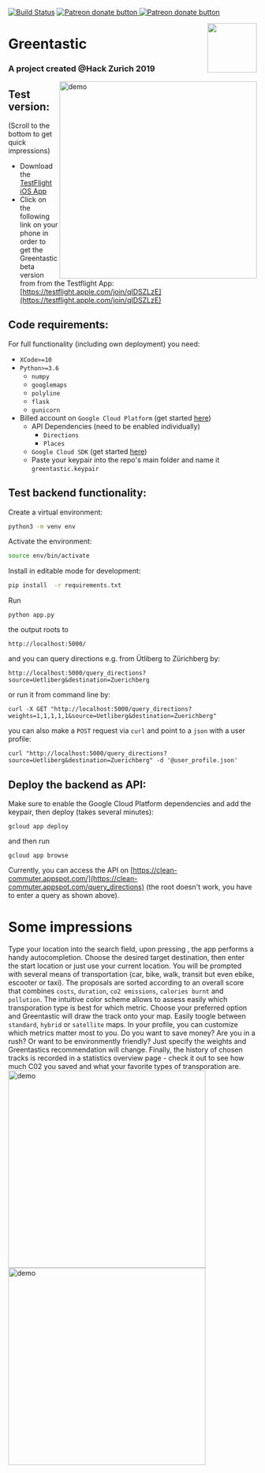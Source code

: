 [![Build Status](https://api.travis-ci.com/jannisborn/greentastic.svg?branch=master)](https://travis-ci.com/github/jannisborn/greentastic) <a href="https://www.patreon.com/user?u=31534628&fan_landing=true"><img src="https://img.shields.io/endpoint.svg?url=https://moshef9.wixsite.com/patreon-badge/_functions/badge/?username=user?u=31534628&fan_landing=true" alt="Patreon donate button" /> </a><span class="badge-patreon"><a href="https://www.patreon.com/user?u=31534628&fan_landing=true" title="Donate to this project using Patreon"><img src="https://img.shields.io/badge/patreon-donate-green.svg" alt="Patreon donate button" /></a></span>

<img align="right" width="100" height="100" src="https://github.com/jannisborn/clean_commuter/blob/ios_app/CleanConmute/AppIcon.appiconset/cleancommute_icon-76%402x.png">

# Greentastic 
### A project created @Hack Zurich 2019

<img align="right" src="https://github.com/jannisborn/greentastic/blob/master/assets/demo.jpeg" alt="demo" width="400"/>

## Test version:
(Scroll to the bottom to get quick impressions)
* Download the [TestFlight iOS App](https://itunes.apple.com/us/app/testflight/id899247664?mt=8)
* Click on the following link on your phone in order to get the Greentastic beta version from from the Testflight App: [https://testflight.apple.com/join/qIDSZLzE](https://testflight.apple.com/join/qIDSZLzE) 
## Code requirements:
For full functionality (including own deployment) you need:
* `XCode>=10`
* `Python>=3.6`
    * `numpy`
    * `googlemaps`
    * `polyline`
    * `flask`
    * `gunicorn`
* Billed account on `Google Cloud Platform` (get started [here](https://cloud.google.com))
    * API Dependencies (need to be enabled individually)
        * `Directions`
        * `Places`
    * `Google Cloud SDK` (get started [here](https://cloud.google.com/appengine/docs/flexible/python/quickstart))
    * Paste your keypair into the repo's main folder and name it `greentastic.keypair`




## Test backend functionality:
Create a virtual environment:

```sh
python3 -m venv env
```

Activate the environment:

```sh
source env/bin/activate
```

Install in editable mode for development:

```sh
pip install  -r requirements.txt
```
Run
```
python app.py
```
the output roots to
```
http://localhost:5000/
```
and you can query directions e.g. from Ütliberg to Zürichberg by:
```
http://localhost:5000/query_directions?source=Uetliberg&destination=Zuerichberg
```
or run it from command line by:

```
curl -X GET "http://localhost:5000/query_directions?weights=1,1,1,1,1&source=Uetliberg&destination=Zuerichberg"
```
you can also make a `POST` request via `curl` and point to a `json` with a user profile:

```
curl "http://localhost:5000/query_directions?source=Uetliberg&destination=Zuerichberg" -d '@user_profile.json'
```

## Deploy the backend as API: 
Make sure to enable the Google Cloud Platform dependencies and add the keypair, then deploy (takes several minutes):
```
gcloud app deploy
```

and then run
```
gcloud app browse
```

Currently, you can access the API on [https://clean-commuter.appspot.com/](https://clean-commuter.appspot.com/query_directions) (the root doesn't work, you have to enter a query as shown above).

# Some impressions
Type your location into the search field, upon pressing <Enter>, the app performs a handy autocompletion. Choose the desired target destination, then enter the start location or just use your current location. You will be prompted with several means of transportation (car, bike, walk, transit but even ebike, escooter or taxi). The proposals are sorted according to an overall score that combines `costs`, `duration`, `co2 emissions`, `calories burnt` and `pollution`. The intuitive color scheme allows to assess easily which transporation type is best for which metric. Choose your preferred option and Greentastic will draw the track onto your map. Easily toogle between `standard`, `hybrid` or `satellite` maps. In your profile, you can customize which metrics matter most to you. Do you want to save money? Are you in a rush? Or want to be environmently friendly? Just specify the weights and Greentastics recommendation will change. Finally, the history of chosen tracks is recorded in a statistics overview page - check it out to see how much C02 you saved and what your favorite types of transporation are.   
<img align="center" src="https://github.com/jannisborn/greentastic/blob/master/assets/tracks.jpeg" alt="demo" width="400"/> 
<img align="center" src="https://github.com/jannisborn/greentastic/blob/master/assets/profile.jpeg" alt="demo" width="400"/>
